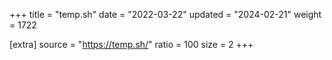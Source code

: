 +++
title = "temp.sh"
date = "2022-03-22"
updated = "2024-02-21"
weight = 1722

[extra]
source = "https://temp.sh/"
ratio = 100
size = 2
+++
